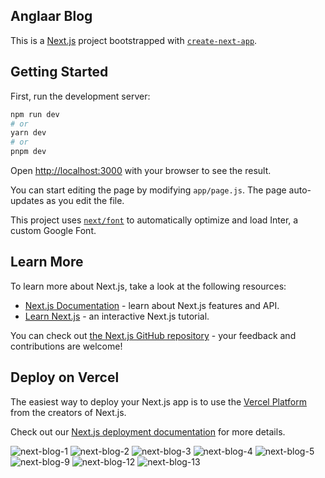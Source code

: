 ## Anglaar Blog
This is a [Next.js](https://nextjs.org/) project bootstrapped with [`create-next-app`](https://github.com/vercel/next.js/tree/canary/packages/create-next-app).

## Getting Started

First, run the development server:

```bash
npm run dev
# or
yarn dev
# or
pnpm dev
```

Open [http://localhost:3000](http://localhost:3000) with your browser to see the result.

You can start editing the page by modifying `app/page.js`. The page auto-updates as you edit the file.

This project uses [`next/font`](https://nextjs.org/docs/basic-features/font-optimization) to automatically optimize and load Inter, a custom Google Font.

## Learn More

To learn more about Next.js, take a look at the following resources:

- [Next.js Documentation](https://nextjs.org/docs) - learn about Next.js features and API.
- [Learn Next.js](https://nextjs.org/learn) - an interactive Next.js tutorial.

You can check out [the Next.js GitHub repository](https://github.com/vercel/next.js/) - your feedback and contributions are welcome!

## Deploy on Vercel

The easiest way to deploy your Next.js app is to use the [Vercel Platform](https://vercel.com/new?utm_medium=default-template&filter=next.js&utm_source=create-next-app&utm_campaign=create-next-app-readme) from the creators of Next.js.

Check out our [Next.js deployment documentation](https://nextjs.org/docs/deployment) for more details.

![next-blog-1](https://github.com/Ham12-3/next-blog/assets/93613316/c86215e6-71e7-4707-8c02-fec17f4da54a)
![next-blog-2](https://github.com/Ham12-3/next-blog/assets/93613316/27369439-a4a6-4e3f-9bec-21caeb6f621a)
![next-blog-3](https://github.com/Ham12-3/next-blog/assets/93613316/27f83809-120f-4170-86f4-0e6b9b30c381)
![next-blog-4](https://github.com/Ham12-3/next-blog/assets/93613316/6160fe19-8dd6-4f16-b715-2876df5f4584)
![next-blog-5](https://github.com/Ham12-3/next-blog/assets/93613316/7bf008d4-3b5e-4cc1-bd40-704e51e0bd40)
![next-blog-9](https://github.com/Ham12-3/next-blog/assets/93613316/895505ca-f7fb-4db3-afae-481720562d17)
![next-blog-12](https://github.com/Ham12-3/next-blog/assets/93613316/709abc54-a963-48c9-9086-6edcfeac378f)
![next-blog-13](https://github.com/Ham12-3/next-blog/assets/93613316/70e7f1b8-4744-4c05-9ddf-8525b0073f8f)
